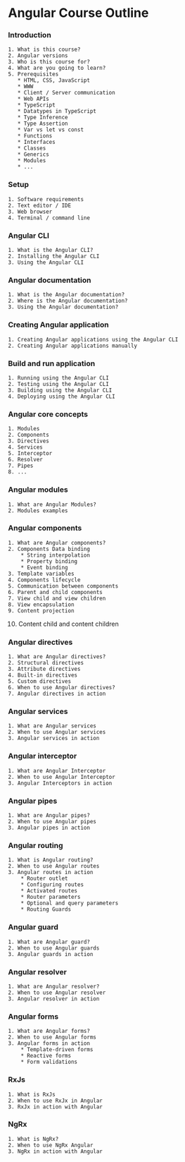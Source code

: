 # Angular Course Outline

### Introduction
    1. What is this course?
    2. Angular versions
    3. Who is this course for?
    4. What are you going to learn?
    5. Prerequisites
       * HTML, CSS, JavaScript
       * WWW
       * Client / Server communication
       * Web APIs
       * TypeScript
       * Datatypes in TypeScript
       * Type Inference
       * Type Assertion
       * Var vs let vs const
       * Functions
       * Interfaces
       * Classes
       * Generics
       * Modules
       * ...

### Setup
    1. Software requirements
    2. Text editor / IDE
    3. Web browser
    4. Terminal / command line

### Angular CLI
    1. What is the Angular CLI?
    2. Installing the Angular CLI
    3. Using the Angular CLI

### Angular documentation
    1. What is the Angular documentation?
    2. Where is the Angular documentation?
    3. Using the Angular documentation?

### Creating Angular application
    1. Creating Angular applications using the Angular CLI
    2. Creating Angular applications manually

### Build and run application
    1. Running using the Angular CLI
    2. Testing using the Angular CLI
    3. Building using the Angular CLI
    4. Deploying using the Angular CLI

### Angular core concepts
    1. Modules
    2. Components
    3. Directives
    4. Services
    5. Interceptor
    6. Resolver
    7. Pipes
    8. ...

### Angular modules
    1. What are Angular Modules?
    2. Modules examples

### Angular components
    1. What are Angular components?
    2. Components Data binding
        * String interpolation
        * Property binding
        * Event binding
    3. Template variables
    4. Components lifecycle
    5. Communication between components
    6. Parent and child components
    7. View child and view children
    8. View encapsulation
    9. Content projection
   10. Content child and content children

### Angular directives
    1. What are Angular directives?
    2. Structural directives
    3. Attribute directives
    4. Built-in directives
    5. Custom directives
    6. When to use Angular directives?
    7. Angular directives in action

### Angular services
    1. What are Angular services
    2. When to use Angular services
    3. Angular services in action

### Angular interceptor
    1. What are Angular Interceptor
    2. When to use Angular Interceptor
    3. Angular Interceptors in action

### Angular pipes
    1. What are Angular pipes?
    2. When to use Angular pipes
    3. Angular pipes in action

### Angular routing
    1. What is Angular routing?
    2. When to use Angular routes
    3. Angular routes in action
        * Router outlet
        * Configuring routes
        * Activated routes
        * Router parameters
        * Optional and query parameters
        * Routing Guards

### Angular guard
    1. What are Angular guard?
    2. When to use Angular guards
    3. Angular guards in action

### Angular resolver
    1. What are Angular resolver?
    2. When to use Angular resolver
    3. Angular resolver in action

### Angular forms
    1. What are Angular forms?
    2. When to use Angular forms
    3. Angular forms in action
        * Template-driven forms
        * Reactive forms
        * Form validations

### RxJs
    1. What is RxJs
    2. When to use RxJx in Angular
    3. RxJx in action with Angular

### NgRx
    1. What is NgRx?
    2. When to use NgRx Angular
    3. NgRx in action with Angular
